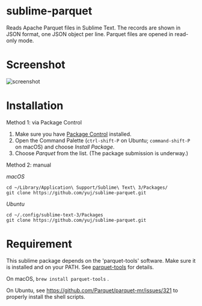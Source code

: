 # sublime-parquet
Reads Apache Parquet files in Sublime Text. The records are shown in JSON format, one JSON object per line. Parquet files are opened in read-only mode.

# Screenshot
![screenshot](https://raw.github.com/yuj/sublime-parquet/master/screenshot.png)

# Installation
Method 1: via Package Control

1. Make sure you have [Package Control](https://packagecontrol.io/installation) installed.
1. Open the Command Palette (`ctrl-shift-P` on Ubuntu; `command-shift-P` on macOS) and choose _Install Package_.
1. Choose _Parquet_ from the list.
(The package submission is underway.)

Method 2: manual

*macOS*
```shell
cd ~/Library/Application\ Support/Sublime\ Text\ 3/Packages/
git clone https://github.com/yuj/sublime-parquet.git
```

*Ubuntu*
```shell
cd ~/.config/sublime-text-3/Packages
git clone https://github.com/yuj/sublime-parquet.git
```

# Requirement
This sublime package depends on the 'parquet-tools' software. Make sure it is installed and on your PATH. See [parquet-tools](https://github.com/Parquet/parquet-mr/tree/master/parquet-tools) for details.

On macOS, ```brew install parquet-tools``` .

On Ubuntu, see https://github.com/Parquet/parquet-mr/issues/321 to properly install the shell scripts.

